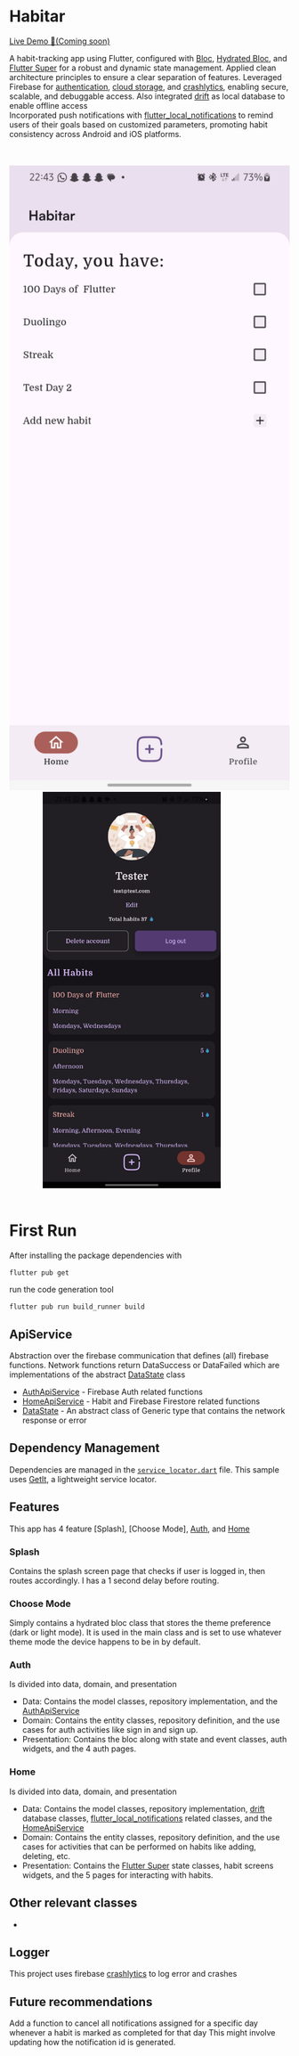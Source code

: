 # Habitar
<a href="https://github.com/Vader-Femi/Habitar/" target="_blank"
rel="nofollow noopener noreferrer" aria-label="Live Demo"><u>Live Demo 🚀(Coming soon)</u></a>

A habit-tracking app using Flutter, configured with [Bloc], [Hydrated Bloc], and [Flutter Super] for a robust and dynamic state management. 
Applied clean architecture principles to ensure a clear separation of features. 
Leveraged Firebase for [authentication], [cloud storage], and [crashlytics], enabling secure, scalable, and debuggable access.
Also integrated [drift] as local database to enable offline access  
Incorporated push notifications with [flutter_local_notifications] to remind users of their goals based on customized parameters, promoting habit consistency across Android and iOS platforms.

[BLoC]: https://pub.dev/packages/flutter_bloc
[Hydrated Bloc]: https://pub.dev/packages/hydrated_bloc
[Flutter Super]: https://pub.dev/documentation/flutter_super/latest/
[authentication]: https://pub.dev/packages/firebase_auth/
[cloud storage]: https://pub.dev/packages/cloud_firestore/
[crashlytics]: https://pub.dev/packages/firebase_crashlytics/
[drift]: https://pub.dev/packages/drift/
[flutter_local_notifications]: https://pub.dev/packages/flutter_local_notifications/

<br />
<div>
  &emsp;&emsp;&emsp;
  <img src="assets/images/app_light_mode.png" alt="Light theme" width="1080">
  &emsp;&emsp;&emsp;&emsp;
  <img src="assets/images/app_dark_mode.png" alt="Dark theme" width="320">  
</div>
<br />

# First Run

After installing the package dependencies with

```
flutter pub get
```

run the code generation tool

```
flutter pub run build_runner build
```

## ApiService

Abstraction over the firebase communication that defines (all) firebase functions.
Network functions return DataSuccess or DataFailed which are implementations of the abstract [DataState] class

- [AuthApiService] - Firebase Auth related functions
- [HomeApiService] - Habit and Firebase Firestore related functions
- [DataState] - An abstract class of Generic type that contains the network response or error

[AuthApiService]: lib/features/auth/data/sources/auth_service.dart
[HomeApiService]: lib/features/home/data/sources/home_service.dart
[DataState]: lib/core/res/data_state.dart

## Dependency Management

Dependencies are managed in the [`service_locator.dart`][service_locator] file. This sample uses [GetIt], a lightweight service locator.

[service_locator]: ./lib/service_locator.dart
[GetIt]: https://pub.dev/packages/get_it


## Features
This app has 4 feature [Splash], [Choose Mode], [Auth], and [Home] 

### Splash
Contains the splash screen page that checks if user is logged in, then routes accordingly. I has a 1 second delay before routing.

### Choose Mode
Simply contains a hydrated bloc class that stores the theme preference (dark or light mode).
It is used in the main class and is set to use whatever theme mode the device happens to be in by default.

### Auth
Is divided into data, domain, and presentation
- Data: Contains the model classes, repository implementation, and the [AuthApiService]
- Domain: Contains the entity classes, repository definition, and the use cases for auth activities like sign in and sign up.
- Presentation: Contains the bloc along with state and event classes, auth widgets, and the 4 auth pages.

[Auth]: lib/features/auth

### Home
Is divided into data, domain, and presentation
- Data: Contains the model classes, repository implementation, [drift] database classes, [flutter_local_notifications] related classes, and the [HomeApiService]
- Domain: Contains the entity classes, repository definition, and the use cases for activities that can be performed on habits like adding, deleting, etc.
- Presentation: Contains the [Flutter Super] state classes, habit screens widgets, and the 5 pages for interacting with habits.

[Home]: lib/features/home

## Other relevant classes
 - 

## Logger
This project uses firebase [crashlytics] to log error and crashes


## Future recommendations
Add a function to cancel all notifications assigned for a specific day whenever a habit is marked as completed for that day
This might involve updating how the notification id is generated.

